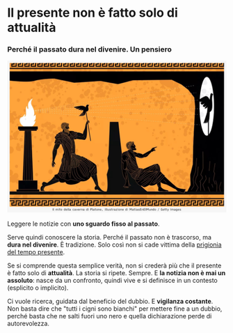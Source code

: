 # Il presente non è fatto solo di attualità

### Perché il passato dura nel divenire. Un pensiero

![Il mito della caverna di Platone. illustrazione di MatiasEnElMundo, Getty Images](/img/caverna-di-platone.jpg)

Leggere le notizie con **uno sguardo fisso al passato**.

Serve quindi conoscere la storia. Perché il passato non è trascorso, ma **dura nel divenire**. È tradizione. Solo così non si cade vittima della [prigionia del tempo presente](/articles/2024-06-25-google-ai-overviews.html).

Se si comprende questa semplice verità, non si crederà più che il presente è fatto solo di **attualità**. La storia si ripete. Sempre. E **la notizia non è mai un assoluto**: nasce da un confronto, quindi vive e si definisce in un contesto (esplicito o implicito).

Ci vuole ricerca, guidata dal beneficio del dubbio. E **vigilanza costante**. Non basta dire che "tutti i cigni sono bianchi" per mettere fine a un dubbio, perché basta che ne salti fuori uno nero e quella dichiarazione perde di autorevolezza.